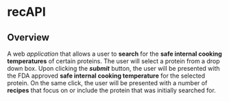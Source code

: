 # recAPI

## Overview

A web *application* that allows a user to **search** for the **safe internal cooking temperatures** of certain proteins.  The user will select a protein from a drop down box.  Upon clicking the ***submit*** button, the user will be presented with the FDA approved **safe internal cooking temperature** for the selected protein.  On the same click, the user will be presented with a number of **recipes** that focus on or include the protein that was initially searched for.  


